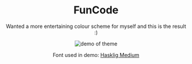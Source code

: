 <h1 align="center">FunCode</h1>
<p align="center">Wanted a more entertaining colour scheme for myself and this is the result :)</p>
<p align="center">
<img src="./assets/funcode_demo.gif" alt="demo of theme"/>
</p>
<p align="center">Font used in demo: <a href="https://github.com/i-tu/Hasklig">Hasklig Medium</a></p>
